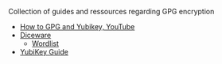 Collection of guides and ressources regarding GPG encryption

- [How to GPG and Yubikey, YouTube](https://www.youtube.com/watch?v=rGZtlgNhAVU&list=PLmoQ11MXEmahVl_uJVH0-a3XJtMV59PBu&ab_channel=402PaymentRequired)
- [Diceware](https://diceware.dmuth.org/)
	- [Wordlist](https://theworld.com/~reinhold/dicewarewordlist.pdf)
- [YubiKey Guide](https://github.com/drduh/YubiKey-Guide)
